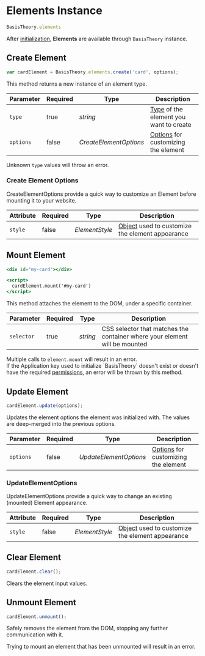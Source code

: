 # Elements Instance

```jsx
BasisTheory.elements
```

After [initialization](#initialize), **Elements** are available through `BasisTheory` instance.

## Create Element

```jsx
var cardElement = BasisTheory.elements.create('card', options);
```

This method returns a new instance of an element type.

Parameter | Required | Type                   | Description
--------- | -------- | ----------------       | -----------
`type`    | true     | *string*               | [Type](#element-types) of the element you want to create
`options` | false    | *CreateElementOptions* | [Options](#elements-instance-create-element-create-element-options) for customizing the element

<aside class="warning">
  <span>Unknown <code>type</code> values will throw an error.</span>
</aside>

### Create Element Options

CreateElementOptions provide a quick way to customize an Element before mounting it to your website.

Attribute | Required | Type           | Description
--------- | -------- | -------------- | -----------
`style`   | false    | *ElementStyle* | [Object](#element-style) used to customize the element appearance

## Mount Element

```jsx
<div id="my-card"></div>

<script>
  cardElement.mount('#my-card')
</script>
```

This method attaches the element to the DOM, under a specific container.

Parameter  | Required | Type     | Description
---------- | -------- | -------- | -----------
`selector` | true     | *string* | CSS selector that matches the container where your element will be mounted

<aside class="warning">
  <span>Multiple calls to <code>element.mount</code> will result in an error.</span>
</aside>

<aside class="warning">
  <span>If the Application key used to initialize `BasisTheory` doesn't exist or doesn't have the required <a href="#permissions">permissions</a>, an error will be thrown by this method.</span>
</aside>

## Update Element

```jsx
cardElement.update(options);
```

Updates the element options the element was initialized with. The values are deep-merged into the previous options.

Parameter | Required | Type                   | Description
--------- | -------- | ----------------       | -----------
`options` | false    | *UpdateElementOptions* | [Options](#elements-instance-update-element-updateelementoptions) for customizing the element


### UpdateElementOptions

UpdateElementOptions provide a quick way to change an existing (mounted) Element appearance.

Attribute | Required | Type           | Description
--------- | -------- | -------------- | -----------
`style`   | false    | *ElementStyle* | [Object](#element-style) used to customize the element appearance


## Clear Element

```jsx
cardElement.clear();
```

Clears the element input values.

## Unmount Element

```jsx
cardElement.unmount();
```

Safely removes the element from the DOM, stopping any further communication with it.

<aside class="warning">
  <span>Trying to mount an element that has been unmounted will result in an error.</span>
</aside>
